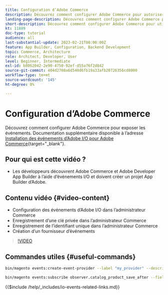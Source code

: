 ```yaml
---
title: Configuration d’Adobe Commerce
description: Découvrez comment configurer Adobe Commerce pour autoriser l’utilisation des événements dans Adobe Developer App Builder.
landing-page-description: Découvrez comment configurer Adobe Commerce pour utiliser le mécanisme d’événement à utiliser par Adobe Developer App Builder.
short-description: Découvrez comment configurer Adobe Commerce pour utiliser le mécanisme d’événement à utiliser par Adobe Developer App Builder.
kt: 11889
doc-type: tutorial
audience: all
last-substantial-update: 2023-02-21T00:00:00Z
feature: App Builder, Configuration, Backend Development
topic: Commerce, Architecture
role: Architect, Developer, User
level: Beginner, Intermediate
exl-id: b8062042-2e90-4750-92ef-d55a76f2d842
source-git-commit: 404d2708a6d540d6fb19a33afb20726356cd8000
workflow-type: tm+mt
source-wordcount: '145'
ht-degree: 0%

---
```


# Configuration d’Adobe Commerce

Découvrez comment configurer Adobe Commerce pour exposer les événements. Documentation supplémentaire disponible à l’adresse [Installation des événements d’Adobe I/O pour Adobe Commerce](https://developer.adobe.com/commerce/events/get-started/installation/){target="_blank"}.

## Pour qui est cette vidéo ?

* Les développeurs découvrent Adobe Commerce et Adobe Developer App Builder à l’aide d’événements I/O et doivent créer un projet App Builder d’Adobe.

## Contenu vidéo {#video-content}

* Configuration des événements d’Adobe I/O dans l’administrateur Commerce
* Enregistrement d’une clé privée dans l’administrateur Commerce
* Enregistrement de l’identifiant unique dans l’administrateur Commerce
* Création d’un fournisseur d’événements

>[!VIDEO](https://video.tv.adobe.com/v/3415799?quality=12&learn=on)

## Commandes utiles {#useful-commands}

```bash
bin/magento events:create-event-provider --label "my_provider" --description "Provides out-of-process extensibility for Adobe Commerce"

bin/magento events:subscribe observer.catalog_product_save_after --fields=name --fields=price
```

{{$include /help/_includes/io-events-related-links.md}}
